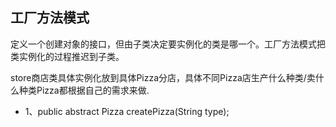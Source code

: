 ## 工厂方法模式
定义一个创建对象的接口，但由子类决定要实例化的类是哪一个。工厂方法模式把类实例化的过程推迟到子类。

store商店类具体实例化放到具体Pizza分店，具体不同Pizza店生产什么种类/卖什么种类Pizza都根据自己的需求来做.

* 1、public abstract Pizza createPizza(String type); 

